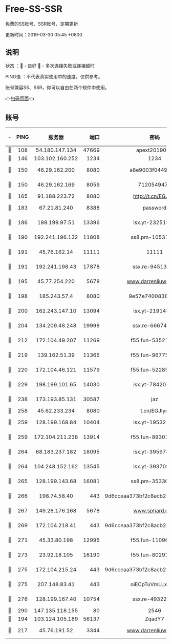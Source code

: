 # Free-SS-SSR

免费的SS账号、SSR账号，定期更新

更新时间：2019-03-30 05:45 +0800

## 说明

状态     ：🙂 - 良好 🙁 - 多次连接失败或连接超时

PING值   ：不代表真实使用中的速度，仅供参考。

账号兼容SS、SSR，你可以自由在两个软件中使用。

👉[扫码页面](https://liesauer.github.io/Free-SS-SSR/)👈

## 账号

|-|PING|服务器|端口|密码|加密方式|区域|
|:----:|:----:|:-----:|-----:|:----:|:----:|:----:|
|🙂|108|54.180.147.134|47669|apext2019001|chacha20|KR|
|🙂|146|103.102.160.252|1234|1234|rc4-md5|JP|
|🙂|150|46.29.162.200|8080|a8e9003f0449cea5|chacha20-ietf|RU|
|🙂|150|46.29.162.169|8059|7120549471|aes-256-cfb||
|🙂|165|91.188.223.72|8080|http://t.cn/EGJIyrl|rc4-md5|RU|
|🙂|183|67.21.81.240|8388|password|aes-256-cfb|US|
|🙂|186|198.199.97.51|13396|isx.yt-23251925|aes-256-cfb|US|
|🙂|190|192.241.196.132|11808|ss8.pm-10531723|aes-256-cfb|US|
|🙂|191|45.76.162.14|11111|11111|aes-256-cfb|SG|
|🙂|191|192.241.198.43|17878|ssx.re-94513263|aes-256-cfb|US|
|🙂|195|45.77.254.220|5678|www.darrenliuwei.com|aes-256-cfb|SG|
|🙂|198|185.243.57.4|8080|9e57e7400838a01e|chacha20-ietf|US|
|🙂|200|162.243.147.10|13094|isx.yt-21914576|aes-256-cfb|US|
|🙂|204|134.209.48.248|19998|ssx.re-66674376|aes-256-cfb|US|
|🙂|212|172.104.49.207|11269|f55.fun-53521114|aes-256-cfb|SG|
|🙂|219|139.162.51.39|11366|f55.fun-96775690|aes-256-cfb|SG|
|🙂|220|172.104.46.121|11579|f55.fun-52285743|aes-256-cfb|SG|
|🙂|229|198.199.101.65|14030|isx.yt-78420788|aes-256-cfb|US|
|🙂|238|173.193.85.131|30587|jaz|aes-256-cfb|US|
|🙂|258|45.62.233.234|8080|t.cn/EGJIyrl|rc4-md5|CA|
|🙂|259|128.199.168.84|10404|isx.yt-19532178|aes-256-cfb|SG|
|🙂|259|172.104.211.238|13914|f55.fun-89301150|aes-256-cfb|US|
|🙂|264|68.183.237.182|18095|isx.yt-39597881|aes-256-cfb|SG|
|🙂|264|104.248.152.162|13545|isx.yt-39370951|aes-256-cfb|SG|
|🙂|265|128.199.143.68|16081|ss8.pm-35330221|aes-256-cfb|SG|
|🙂|266|198.74.58.40|443|9d6cceaa373bf2c8acb22e60b6a58be6|aes-256-cfb|US|
|🙂|267|149.28.176.168|5678|www.sphard.com|aes-256-cfb|AU|
|🙂|269|172.104.218.41|443|9d6cceaa373bf2c8acb22e60b6a58be6|aes-256-cfb|US|
|🙂|271|45.33.80.198|12995|f55.fun-11096059|aes-256-cfb|US|
|🙂|273|23.92.18.105|16190|f55.fun-80291265|aes-256-cfb|US|
|🙂|275|172.104.215.24|443|9d6cceaa373bf2c8acb22e60b6a58be6|aes-256-cfb|US|
|🙂|275|207.148.83.41|443|oiECpTuVmLLxk4Ts|aes-256-cfb|AU|
|🙂|276|128.199.167.40|10754|ssx.re-49322932|aes-256-cfb|SG|
|🙂|290|147.135.118.155|80|2546|chacha20|US|
|🙂|194|103.124.105.189|56137|ZqadY7|chacha20|US|
|🙂|217|45.76.191.52|3344|www.darrenliuwei.com|aes-256-cfb|JP|
